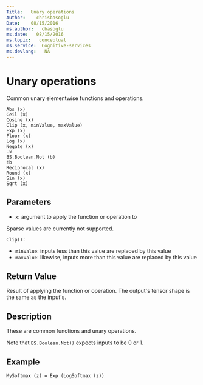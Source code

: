 ```yaml
---
Title:   Unary operations
Author:    chrisbasoglu
Date:    08/15/2016
ms.author:   cbasoglu
ms.date:   08/15/2016
ms.topic:   conceptual
ms.service:  Cognitive-services
ms.devlang:   NA
---
```


# Unary operations

Common unary elementwise functions and operations.

    Abs (x)
    Ceil (x)
    Cosine (x)
    Clip (x, minValue, maxValue)
    Exp (x)
    Floor (x)
    Log (x)
    Negate (x)
    -x
    BS.Boolean.Not (b)
    !b
    Reciprocal (x)
    Round (x)
    Sin (x)
    Sqrt (x)

## Parameters

* `x`: argument to apply the function or operation to

Sparse values are currently not supported.

`Clip():`

* `minValue`: inputs less than this value are replaced by this value
* `maxValue`: likewise, inputs more than this value are replaced by this value

## Return Value

Result of applying the function or operation. The output's tensor shape is the same as the input's.

## Description

These are common functions and unary operations.

Note that `BS.Boolean.Not()` expects inputs to be 0 or 1.

## Example

    MySoftmax (z) = Exp (LogSoftmax (z))
